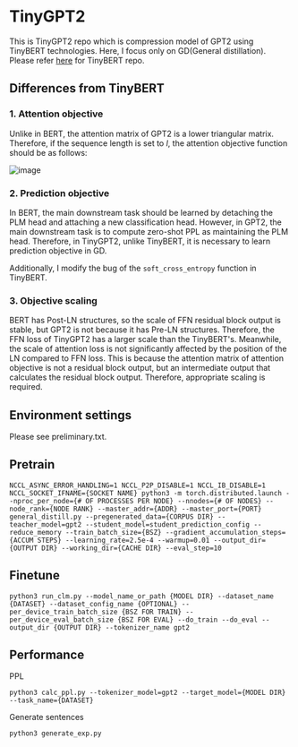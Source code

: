 # TinyGPT2

This is TinyGPT2 repo which is compression model of GPT2 using TinyBERT technologies.
Here, I focus only on GD(General distillation).
Please refer [here](https://github.com/huawei-noah/Pretrained-Language-Model/tree/master/TinyBERT) for TinyBERT repo.

## Differences from TinyBERT

### 1. Attention objective

Unlike in BERT, the attention matrix of GPT2 is a lower triangular matrix. Therefore, if the sequence length is set to $l$, the attention objective function should be as follows:

![image](https://user-images.githubusercontent.com/77427895/183375478-e3fec76a-0645-4868-a8b4-9cd75f3ba74d.png)

### 2. Prediction objective

In BERT, the main downstream task should be learned by detaching the PLM head and attaching a new classification head. However, in GPT2, the main downstream task is to compute zero-shot PPL as maintaining the PLM head. Therefore, in TinyGPT2, unlike TinyBERT, it is necessary to learn prediction objective in GD.

Additionally, I modify the bug of the `soft_cross_entropy` function in TinyBERT.

### 3. Objective scaling

BERT has Post-LN structures, so the scale of FFN residual block output is stable, but GPT2 is not because it has Pre-LN structures. Therefore, the FFN loss of TinyGPT2 has a larger scale than the TinyBERT's. Meanwhile, the scale of attention loss is not significantly affected by the position of the LN compared to FFN loss. This is because the attention matrix of attention objective is not a residual block output, but an intermediate output that calculates the residual block output. Therefore, appropriate scaling is required.

## Environment settings

Please see preliminary.txt.

## Pretrain

```
NCCL_ASYNC_ERROR_HANDLING=1 NCCL_P2P_DISABLE=1 NCCL_IB_DISABLE=1 NCCL_SOCKET_IFNAME={SOCKET NAME} python3 -m torch.distributed.launch --nproc_per_node={# OF PROCESSES PER NODE} --nnodes={# OF NODES} --node_rank={NODE RANK} --master_addr={ADDR} --master_port={PORT} general_distill.py --pregenerated_data={CORPUS DIR} --teacher_model=gpt2 --student_model=student_prediction_config --reduce_memory --train_batch_size={BSZ} --gradient_accumulation_steps={ACCUM STEPS} --learning_rate=2.5e-4 --warmup=0.01 --output_dir={OUTPUT DIR} --working_dir={CACHE DIR} --eval_step=10
```

## Finetune

```
python3 run_clm.py --model_name_or_path {MODEL DIR} --dataset_name {DATASET} --dataset_config_name {OPTIONAL} --per_device_train_batch_size {BSZ FOR TRAIN} --per_device_eval_batch_size {BSZ FOR EVAL} --do_train --do_eval --output_dir {OUTPUT DIR} --tokenizer_name gpt2
```

## Performance

PPL
```
python3 calc_ppl.py --tokenizer_model=gpt2 --target_model={MODEL DIR} --task_name={DATASET}
```

Generate sentences
```
python3 generate_exp.py
```
